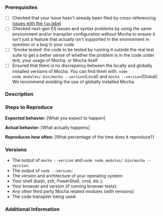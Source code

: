 <!--
Have you read Mocha's Code of Conduct? By filing an Issue, you are expected to comply with it, including treating everyone with respect: https://github.com/mochajs/mocha/blob/master/.github/CODE_OF_CONDUCT.md
For more, check out the Mocha Gitter chat room: https://gitter.im/mochajs/mocha
-->

### Prerequisites

<!--
Place an `x` between the square brackets on the lines below for every satisfied prerequisite.
-->

- [ ] Checked that your issue hasn't already been filed by cross-referencing [issues with the `faq` label](https://github.com/mochajs/mocha/issues?utf8=%E2%9C%93&q=is%3Aissue%20label%3Afaq%20)
- [ ] Checked next-gen ES issues and syntax problems by using the same environment and/or transpiler configuration without Mocha to ensure it isn't just a feature that actually isn't supported in the environment in question or a bug in your code.
- [ ] 'Smoke tested' the code to be tested by running it outside the real test suite to get a better sense of whether the problem is in the code under test, your usage of Mocha, or Mocha itself
- [ ] Ensured that there is no discrepancy between the locally and globally installed versions of Mocha. You can find them with: `node node_modules/.bin/mocha --version`(Local) and `mocha --version`(Global). We recommend avoiding the use of globally installed Mocha.

### Description

<!--
[Description of the issue]
-->

### Steps to Reproduce

<!--
Please add a series of steps to reproduce the problem. See https://stackoverflow.com/help/mcve for in depth information
on how to create a minimal, complete, and verifiable example.
-->

**Expected behavior:** [What you expect to happen]

**Actual behavior:** [What actually happens]

**Reproduces how often:** [What percentage of the time does it reproduce?]

### Versions

<!-- If applicable, please specify: -->

- The output of `mocha --version` and `node node_modules/.bin/mocha --version`:
- The output of `node --version`:
- The version and architecture of your operating system:
- Your shell (bash, zsh, PowerShell, cmd, etc.):
- Your browser and version (if running browser tests):
- Any other third party Mocha related modules (with versions):
- The code transpiler being used:

### Additional Information

<!--
Any additional information, configuration or data that might be necessary to reproduce the issue.
-->
